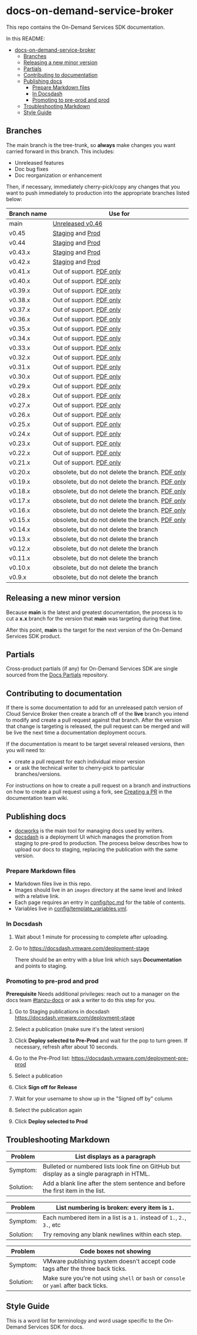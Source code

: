 # docs-on-demand-service-broker

This repo contains the On-Demand Services SDK documentation.

In this README:

- [docs-on-demand-service-broker](#docs-on-demand-service-broker)
  - [Branches](#branches)
  - [Releasing a new minor version](#releasing-a-new-minor-version)
  - [Partials](#partials)
  - [Contributing to documentation](#contributing-to-documentation)
  - [Publishing docs](#publishing-docs)
    - [Prepare Markdown files](#prepare-markdown-files)
    - [In Docsdash](#in-docsdash)
    - [Promoting to pre-prod and prod](#promoting-to-pre-prod-and-prod)
  - [Troubleshooting Markdown](#troubleshooting-markdown)
  - [Style Guide](#style-guide)

## Branches

The main branch is the tree-trunk, so **always** make changes you want carried forward in this
branch. This includes:

- Unreleased features
- Doc bug fixes
- Doc reorganization or enhancement

Then, if necessary, immediately cherry-pick/copy any changes that you want to push immediately to
production into the appropriate branches listed below:

| Branch name     | Use for|
|-----------------| ------|
| main          | [Unreleased v0.46](https://docs-staging.vmware.com/en/draft/On-Demand-Services-SDK-for-VMware-Tanzu/0.46/on-demand-services-sdk/GUID-index.html)|
| v0.45         | [Staging](https://docs-staging.vmware.com/en/On-Demand-Services-SDK-for-VMware-Tanzu/0.45/on-demand-services-sdk/GUID-index.html) and [Prod](https://docs.vmware.com/en/On-Demand-Services-SDK-for-VMware-Tanzu/0.45/on-demand-services-sdk/GUID-index.html)|
| v0.44         | [Staging](https://docs-staging.vmware.com/en/On-Demand-Services-SDK-for-VMware-Tanzu/0.44/on-demand-services-sdk/GUID-index.html) and [Prod](https://docs.vmware.com/en/On-Demand-Services-SDK-for-VMware-Tanzu/0.44/on-demand-services-sdk/GUID-index.html)|
| v0.43.x         | [Staging](https://docs-staging.vmware.com/en/On-Demand-Services-SDK-for-VMware-Tanzu/0.43/on-demand-services-sdk/GUID-index.html) and [Prod](https://docs.vmware.com/en/On-Demand-Services-SDK-for-VMware-Tanzu/0.43/on-demand-services-sdk/GUID-index.html)|
| v0.42.x         | [Staging](https://docs-staging.vmware.com/en/On-Demand-Services-SDK-for-VMware-Tanzu/0.42/on-demand-services-sdk/GUID-index.html) and [Prod](https://docs.vmware.com/en/On-Demand-Services-SDK-for-VMware-Tanzu/0.42/on-demand-services-sdk/GUID-index.html)|
| v0.41.x         | Out of support. [PDF only](https://docs.vmware.com/en/On-Demand-Services-SDK-for-VMware-Tanzu/0.41/on-demand-services-sdk-0-41.pdf) |
| v0.40.x         | Out of support. [PDF only](https://docs.vmware.com/en/On-Demand-Services-SDK-for-VMware-Tanzu/0.40/on-demand-services-sdk-0-40.pdf) |
| v0.39.x         | Out of support. [PDF only](https://docs.vmware.com/en/On-Demand-Services-SDK-for-VMware-Tanzu/0.39/on-demand-services-sdk-0-39.pdf) |
| v0.38.x         | Out of support. [PDF only](https://docs.vmware.com/en/On-Demand-Services-SDK-for-VMware-Tanzu/0.38/on-demand-services-sdk-0-38.pdf) |
| v0.37.x         | Out of support. [PDF only](https://docs.vmware.com/en/On-Demand-Services-SDK-for-VMware-Tanzu/0.37/on-demand-services-sdk-0-37.pdf) |
| v0.36.x         | Out of support. [PDF only](https://docs.vmware.com/en/On-Demand-Services-SDK-for-VMware-Tanzu/0.36/on-demand-services-sdk-0-36.pdf) |
| v0.35.x         | Out of support. [PDF only](https://docs.vmware.com/en/On-Demand-Services-SDK-for-VMware-Tanzu/0.35/on-demand-services-sdk-0-35.pdf) |
| v0.34.x         | Out of support. [PDF only](https://docs.vmware.com/en/On-Demand-Services-SDK-for-VMware-Tanzu/0.34/on-demand-services-sdk-0-34.pdf) |
| v0.33.x         | Out of support. [PDF only](https://docs.vmware.com/en/On-Demand-Services-SDK-for-VMware-Tanzu/0.33/on-demand-services-sdk-0-33.pdf) |
| v0.32.x         | Out of support. [PDF only](https://docs.vmware.com/en/On-Demand-Services-SDK-for-VMware-Tanzu/0.32/on-demand-services-sdk-0-32.pdf) |
| v0.31.x         | Out of support. [PDF only](https://docs.vmware.com/en/On-Demand-Services-SDK-for-VMware-Tanzu/0.31/on-demand-services-sdk-0-31.pdf) |
| v0.30.x         | Out of support. [PDF only](https://docs.vmware.com/en/On-Demand-Services-SDK-for-VMware-Tanzu/0.39/on-demand-services-sdk-0-30.pdf) |
| v0.29.x         | Out of support. [PDF only](https://docs.vmware.com/en/On-Demand-Services-SDK-for-VMware-Tanzu/0.29/on-demand-services-sdk-0-29.pdf) |
| v0.28.x         | Out of support. [PDF only](https://docs.vmware.com/en/On-Demand-Services-SDK-for-VMware-Tanzu/0.28/on-demand-services-sdk-0-28.pdf) |
| v0.27.x         | Out of support. [PDF only](https://docs.vmware.com/en/On-Demand-Services-SDK-for-VMware-Tanzu/0.27/on-demand-services-sdk-0-27.pdf) |
| v0.26.x         | Out of support. [PDF only](https://docs.vmware.com/en/On-Demand-Services-SDK-for-VMware-Tanzu/0.26/on-demand-services-sdk-0-26.pdf) |
| v0.25.x         | Out of support. [PDF only](https://docs.vmware.com/en/On-Demand-Services-SDK-for-VMware-Tanzu/0.25/on-demand-services-sdk-0-25.pdf) |
| v0.24.x         | Out of support. [PDF only](https://docs.vmware.com/en/On-Demand-Services-SDK-for-VMware-Tanzu/0.24/on-demand-services-sdk-0-24.pdf) |
| v0.23.x         | Out of support. [PDF only](https://docs.vmware.com/en/On-Demand-Services-SDK-for-VMware-Tanzu/0.23/on-demand-services-sdk-0-23.pdf) |
| v0.22.x         | Out of support. [PDF only](https://docs.vmware.com/en/On-Demand-Services-SDK-for-VMware-Tanzu/0.22/on-demand-services-sdk-0-22.pdf) |
| v0.21.x         | Out of support. [PDF only](https://docs.vmware.com/en/On-Demand-Services-SDK-for-VMware-Tanzu/0.21/on-demand-services-sdk-0-21.pdf) |
| v0.20.x         | obsolete, but do not delete the branch. [PDF only](https://docs.pivotal.io/archives/odb-0.20.pdf) |
| v0.19.x         | obsolete, but do not delete the branch. [PDF only](https://docs.pivotal.io/archives/odb-0.19.pdf) |
| v0.18.x         | obsolete, but do not delete the branch. [PDF only](https://docs.pivotal.io/archives/odb-0.18.pdf) |
| v0.17.x         | obsolete, but do not delete the branch. [PDF only](https://docs.pivotal.io/archives/odb-0.17.pdf) |
| v0.16.x         | obsolete, but do not delete the branch. [PDF only](https://docs.pivotal.io/archives/odb-0.16.pdf) |
| v0.15.x         | obsolete, but do not delete the branch. [PDF only](https://docs.pivotal.io/archives/odb-0.15.pdf) |
| v0.14.x         | obsolete, but do not delete the branch |
| v0.13.x         | obsolete, but do not delete the branch |
| v0.12.x         | obsolete, but do not delete the branch |
| v0.11.x         | obsolete, but do not delete the branch |
| v0.10.x         | obsolete, but do not delete the branch |
| v0.9.x          | obsolete, but do not delete the branch |

## Releasing a new minor version

Because **main** is the latest and greatest documentation, the process is to cut a **x.x**
branch for the version that **main** was targeting during that time.

After this point, **main** is the target for the next version of the On-Demand Services SDK
product.

## Partials

Cross-product partials (if any) for On-Demand Services SDK are single sourced from the
[Docs Partials](https://github.com/pivotal-cf/docs-partials) repository.

## Contributing to documentation

If there is some documentation to add for an unreleased patch version of Cloud Service Broker then
create a branch off of the **live** branch
you intend to modify and create a pull request against that branch.
After the version that change is targeting is released, the pull request can be merged and will be
live the next time a documentation deployment occurs.

If the documentation is meant to be target several released versions, then you will need to:

- create a pull request for each individual minor version
- or ask the technical writer to cherry-pick to particular branches/versions.

For instructions on how to create a pull request on a branch and instructions on how to create a
pull request using a fork, see
[Creating a PR](https://docs-wiki.sc2-04-pcf1-apps.oc.vmware.com/wiki/external/create-pr.html)
in the documentation team wiki.

## Publishing docs

- [docworks](https://docworks.vmware.com/) is the main tool for managing docs used by writers.
- [docsdash](https://docsdash.vmware.com/) is a deployment UI which manages the promotion from
staging to pre-prod to production. The process below describes how to upload our docs to staging,
replacing the publication with the same version.

### Prepare Markdown files

- Markdown files live in this repo.
- Images should live in an `images` directory at the same level and linked with a relative link.
- Each page requires an entry in [config/toc.md](config/toc.md) for the table of contents.
- Variables live in [config/template_variables.yml](config/template_variables.yml).

### In Docsdash

1. Wait about 1 minute for processing to complete after uploading.
2. Go to https://docsdash.vmware.com/deployment-stage

   There should be an entry with a blue link which says **Documentation** and points to staging.

### Promoting to pre-prod and prod

**Prerequisite** Needs additional privileges: reach out to a manager on the docs team
[#tanzu-docs](https://vmware.slack.com/archives/C055V2M0H) or ask a writer to do this step for you.

1. Go to Staging publications in docsdash
  https://docsdash.vmware.com/deployment-stage

1. Select a publication (make sure it's the latest version)

1. Click **Deploy selected to Pre-Prod** and wait for the pop to turn green. If necessary, refresh
   after about 10 seconds.

1. Go to the Pre-Prod list: https://docsdash.vmware.com/deployment-pre-prod

1. Select a publication

1. Click **Sign off for Release**

1. Wait for your username to show up in the "Signed off by" column

1. Select the publication again

1. Click **Deploy selected to Prod**

## Troubleshooting Markdown

| Problem | List displays as a paragraph |
|---------|-----------|
| Symptom:| Bulleted or numbered lists look fine on GitHub but display as a single paragraph in HTML.|
| Solution: | Add a blank line after the stem sentence and before the first item in the list.|

| Problem | List numbering is broken: every item is `1.` |
|---------|-----------|
| Symptom:| Each numbered item in a list is a `1.` instead of `1.`, `2.`, `3.`, etc|
| Solution: | Try removing any blank newlines within each step.|

| Problem | Code boxes not showing |
|---------|-----------|
| Symptom:| VMware publishing system doesn't accept code tags after the three back ticks.|
| Solution: | Make sure you're not using `shell` or `bash` or `console` or `yaml` after back ticks.|

## Style Guide

This is a word list for terminology and word usage specific to the On-Demand Services SDK for docs.
